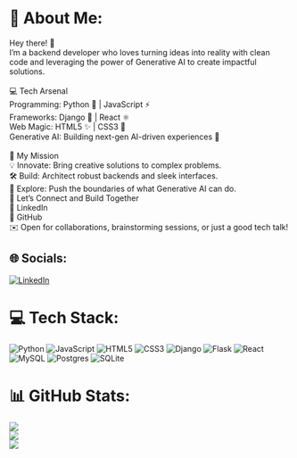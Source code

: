 # 💫 About Me:
Hey there! 👋<br>I’m a backend developer who loves turning ideas into reality with clean code and leveraging the power of Generative AI to create impactful solutions.<br><br>💻 Tech Arsenal<br>Programming: Python 🐍 | JavaScript ⚡<br>Frameworks: Django 🚀 | React ⚛️<br>Web Magic: HTML5 ✨ | CSS3 🎨<br>Generative AI: Building next-gen AI-driven experiences 🤖<br><br>🌌 My Mission<br>💡 Innovate: Bring creative solutions to complex problems.<br>🛠️ Build: Architect robust backends and sleek interfaces.<br>🎯 Explore: Push the boundaries of what Generative AI can do.<br>🌟 Let’s Connect and Build Together<br>💼 LinkedIn<br>💾 GitHub<br>✉️ Open for collaborations, brainstorming sessions, or just a good tech talk!


## 🌐 Socials:
[![LinkedIn](https://img.shields.io/badge/LinkedIn-%230077B5.svg?logo=linkedin&logoColor=white)](https://linkedin.com/in/djangodeveloperrajchauhan) 

# 💻 Tech Stack:
![Python](https://img.shields.io/badge/python-3670A0?style=for-the-badge&logo=python&logoColor=ffdd54) ![JavaScript](https://img.shields.io/badge/javascript-%23323330.svg?style=for-the-badge&logo=javascript&logoColor=%23F7DF1E) ![HTML5](https://img.shields.io/badge/html5-%23E34F26.svg?style=for-the-badge&logo=html5&logoColor=white) ![CSS3](https://img.shields.io/badge/css3-%231572B6.svg?style=for-the-badge&logo=css3&logoColor=white) ![Django](https://img.shields.io/badge/django-%23092E20.svg?style=for-the-badge&logo=django&logoColor=white) ![Flask](https://img.shields.io/badge/flask-%23000.svg?style=for-the-badge&logo=flask&logoColor=white) ![React](https://img.shields.io/badge/react-%2320232a.svg?style=for-the-badge&logo=react&logoColor=%2361DAFB) ![MySQL](https://img.shields.io/badge/mysql-4479A1.svg?style=for-the-badge&logo=mysql&logoColor=white) ![Postgres](https://img.shields.io/badge/postgres-%23316192.svg?style=for-the-badge&logo=postgresql&logoColor=white) ![SQLite](https://img.shields.io/badge/sqlite-%2307405e.svg?style=for-the-badge&logo=sqlite&logoColor=white)
# 📊 GitHub Stats:
![](https://github-readme-stats.vercel.app/api?username=Raj3019&theme=dark&hide_border=false&include_all_commits=true&count_private=true)<br/>
![](https://github-readme-streak-stats.herokuapp.com/?user=Raj3019&theme=dark&hide_border=false)<br/>
![](https://github-readme-stats.vercel.app/api/top-langs/?username=Raj3019&theme=dark&hide_border=false&include_all_commits=true&count_private=true&layout=compact)
